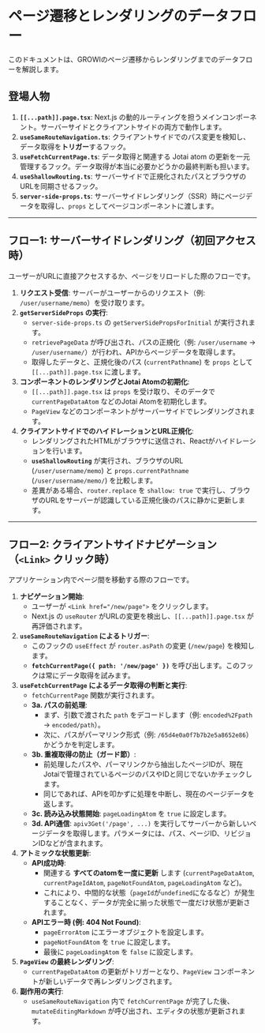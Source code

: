 # ページ遷移とレンダリングのデータフロー

このドキュメントは、GROWIのページ遷移からレンダリングまでのデータフローを解説します。

## 登場人物

1.  **`[[...path]].page.tsx`**: Next.js の動的ルーティングを担うメインコンポーネント。サーバーサイドとクライアントサイドの両方で動作します。
2.  **`useSameRouteNavigation.ts`**: クライアントサイドでのパス変更を検知し、データ取得を**トリガー**するフック。
3.  **`useFetchCurrentPage.ts`**: データ取得と関連する Jotai atom の更新を一元管理するフック。データ取得が本当に必要かどうかの最終判断も担います。
4.  **`useShallowRouting.ts`**: サーバーサイドで正規化されたパスとブラウザのURLを同期させるフック。
5.  **`server-side-props.ts`**: サーバーサイドレンダリング（SSR）時にページデータを取得し、`props` としてページコンポーネントに渡します。

---

## フロー1: サーバーサイドレンダリング（初回アクセス時）

ユーザーがURLに直接アクセスするか、ページをリロードした際のフローです。

1.  **リクエスト受信**: サーバーがユーザーからのリクエスト（例: `/user/username/memo`）を受け取ります。
2.  **`getServerSideProps` の実行**:
    - `server-side-props.ts` の `getServerSidePropsForInitial` が実行されます。
    - `retrievePageData` が呼び出され、パスの正規化（例: `/user/username` → `/user/username/`）が行われ、APIからページデータを取得します。
    - 取得したデータと、正規化後のパス (`currentPathname`) を `props` として `[[...path]].page.tsx` に渡します。
3.  **コンポーネントのレンダリングとJotai Atomの初期化**:
    - `[[...path]].page.tsx` は `props` を受け取り、そのデータで `currentPageDataAtom` などのJotai Atomを初期化します。
    - `PageView` などのコンポーネントがサーバーサイドでレンダリングされます。
4.  **クライアントサイドでのハイドレーションとURL正規化**:
    - レンダリングされたHTMLがブラウザに送信され、Reactがハイドレーションを行います。
    - **`useShallowRouting`** が実行され、ブラウザのURL (`/user/username/memo`) と `props.currentPathname` (`/user/username/memo/`) を比較します。
    - 差異がある場合、`router.replace` を `shallow: true` で実行し、ブラウザのURLをサーバーが認識している正規化後のパスに静かに更新します。

---

## フロー2: クライアントサイドナビゲーション（`<Link>` クリック時）

アプリケーション内でページ間を移動する際のフローです。

1.  **ナビゲーション開始**:
    - ユーザーが `<Link href="/new/page">` をクリックします。
    - Next.js の `useRouter` がURLの変更を検出し、`[[...path]].page.tsx` が再評価されます。
2.  **`useSameRouteNavigation` によるトリガー**:
    - このフックの `useEffect` が `router.asPath` の変更 (`/new/page`) を検知します。
    - **`fetchCurrentPage({ path: '/new/page' })`** を呼び出します。このフックは常にデータ取得を試みます。
3.  **`useFetchCurrentPage` によるデータ取得の判断と実行**:
    - `fetchCurrentPage` 関数が実行されます。
    - **3a. パスの前処理**:
        - まず、引数で渡された `path` をデコードします（例: `encoded%2Fpath` → `encoded/path`）。
        - 次に、パスがパーマリンク形式（例: `/65d4e0a0f7b7b2e5a8652e86`）かどうかを判定します。
    - **3b. 重複取得の防止（ガード節）**:
        - 前処理したパスや、パーマリンクから抽出したページIDが、現在Jotaiで管理されているページのパスやIDと同じでないかチェックします。
        - 同じであれば、APIを叩かずに処理を中断し、現在のページデータを返します。
    - **3c. 読み込み状態開始**: `pageLoadingAtom` を `true` に設定します。
    - **3d. API通信**: `apiv3Get('/page', ...)` を実行してサーバーから新しいページデータを取得します。パラメータには、パス、ページID、リビジョンIDなどが含まれます。
4.  **アトミックな状態更新**:
    - **API成功時**:
        - 関連する **すべてのatomを一度に更新** します (`currentPageDataAtom`, `currentPageIdAtom`, `pageNotFoundAtom`, `pageLoadingAtom` など)。
        - これにより、中間的な状態（`pageId`が`undefined`になるなど）が発生することなく、データが完全に揃った状態で一度だけ状態が更新されます。
    - **APIエラー時 (例: 404 Not Found)**:
        - `pageErrorAtom` にエラーオブジェクトを設定します。
        - `pageNotFoundAtom` を `true` に設定します。
        - 最後に `pageLoadingAtom` を `false` に設定します。
5.  **`PageView` の最終レンダリング**:
    - `currentPageDataAtom` の更新がトリガーとなり、`PageView` コンポーネントが新しいデータで再レンダリングされます。
6.  **副作用の実行**:
    - `useSameRouteNavigation` 内で `fetchCurrentPage` が完了した後、`mutateEditingMarkdown` が呼び出され、エディタの状態が更新されます。
